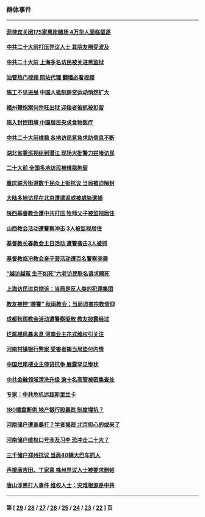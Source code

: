 ### 群体事件
---
#### [菲律宾关闭175家离岸赌场 4万华人面临驱逐](../../pages/ncid279/n13833169.md?09280845) 
#### [中共二十大前打压异议人士 其朋友圈受波及](../../pages/ncid279/n13833136.md?09280845) 
#### [中共二十大前 上海多名访民被关进黑监狱](../../pages/ncid279/n13829500.md?09280845) 
#### [油管热门视频 网站代理 翻墙必看视频](http://209.222.30.114:81/youtube.html?09280845)
#### [施工不见进展 中国人抵制房贷运动悄然扩大](../../pages/ncid279/n13828435.md?09280845) 
#### [福州鞭炮案何宗旺出狱 迎接者被抓被扣留](../../pages/ncid279/n13824304.md?09280845) 
#### [陷入封控困境 中国居民央求食物医疗](../../pages/ncid279/n13823589.md?09280845) 
#### [中共二十大前维稳 各地访民紧急求助信息不断](../../pages/ncid279/n13822888.md?09280845) 
#### [湖北省委巡视组到潜江 现场大批警力拦堵访民](../../pages/ncid279/n13820243.md?09280845) 
#### [二十大前 全国多地访民被维稳拘留](../../pages/ncid279/n13819431.md?09280845) 
#### [重庆联芳街道数千民众上街抗议 当局被迫解封](../../pages/ncid279/n13812220.md?09280845) 
#### [大陆多地访民在北京遭遣返或被威胁逮捕](../../pages/ncid279/n13812104.md?09280845) 
#### [陕西基督教会遭中共打压 牧师父子被监视居住](../../pages/ncid279/n13811611.md?09280845) 
#### [山西教会活动遭警察冲击 3人被监视居住](../../pages/ncid279/n13808966.md?09280845) 
#### [基督教长春教会主日活动 遭警袭击3人被抓](../../pages/ncid279/n13806935.md?09280845) 
#### [基督教临汾教会亲子营活动遭百名警察突袭](../../pages/ncid279/n13806527.md?09280845) 
#### [“越访越冤 生不如死”六老访民联名请求赐死](../../pages/ncid279/n13805907.md?09280845) 
#### [上海访民进京控诉：当局是反人类的犯罪集团](../../pages/ncid279/n13803858.md?09280845) 
#### [教友被控“袭警” 秋雨教会：当局迫害宗教信仰](../../pages/ncid279/n13803563.md?09280845) 
#### [成都秋雨教会活动遭警察驱散 教友披露经过](../../pages/ncid279/n13802541.md?09280845) 
#### [烂尾楼风暴未息 河南业主花式维权引关注](../../pages/ncid279/n13794519.md?09280845) 
#### [河南村镇银行弊案 受害者揭当局垫付内情](../../pages/ncid279/n13791990.md?09280845) 
#### [中国烂尾楼业主停贷抗争 展露罕见惨状](../../pages/ncid279/n13787794.md?09280845) 
#### [中共金融领域清洗升级 逾十名高管被密集查处](../../pages/ncid279/n13782694.md?09280845) 
#### [专家：中共危机远超斯里兰卡](../../pages/ncid279/n13782248.md?09280845) 
#### [180楼盘断供 地产银行股暴跌 制度埋坑？](../../pages/ncid279/n13780778.md?09280845) 
#### [河南储户遭谁暴打？学者揭密 北京担心的或来了](../../pages/ncid279/n13779407.md?09280845) 
#### [河南储户维权口号涉及习李 恐冲击二十大？](../../pages/ncid279/n13778148.md?09280845) 
#### [三千储户郑州抗议 当局40辆大巴车抓人](../../pages/ncid279/n13777593.md?09280845) 
#### [声援唐吉田、丁家喜 株州异议人士被要求删帖](../../pages/ncid279/n13775534.md?09280845) 
#### [唐山涉黑打人事件 维权人士：灾难根源是中共](../../pages/ncid279/n13773534.md?09280845) 

---
#### 第 [ [29](./29.md?09280845) / [28](./28.md?09280845) / [27](./27.md?09280845) / [26](./26.md?09280845) / [25](./25.md?09280845) / [24](./24.md?09280845) / [23](./23.md?09280845) / [22](./22.md?09280845) ] 页
